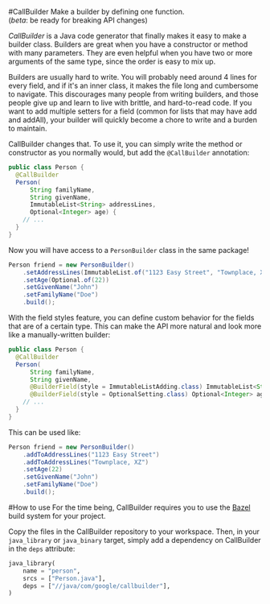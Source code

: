 #CallBuilder
Make a builder by defining one function.  
(_beta_: be ready for breaking API changes)

*CallBuilder* is a Java code generator that finally makes it easy to make a
builder class. Builders are great when you have a constructor or method with
many parameters. They are even helpful when you have two or more arguments of
the same type, since the order is easy to mix up.

Builders are usually hard to write. You will probably need around 4 lines for
every field, and if it's an inner class, it makes the file long and cumbersome
to navigate. This discourages many people from writing builders, and those
people give up and learn to live with brittle, and hard-to-read code. If you
want to add multiple setters for a field (common for lists that may have add and
addAll), your builder will quickly become a chore to write and a burden to
maintain.

CallBuilder changes that. To use it, you can simply write the method or
constructor as you normally would, but add the `@CallBuilder` annotation:

```java
public class Person {
  @CallBuilder
  Person(
      String familyName,
      String givenName,
      ImmutableList<String> addressLines,
      Optional<Integer> age) {
    // ...
  }
}
```

Now you will have access to a `PersonBuilder` class in the same package!

```java
Person friend = new PersonBuilder()
    .setAddressLines(ImmutableList.of("1123 Easy Street", "Townplace, XZ"))
    .setAge(Optional.of(22))
    .setGivenName("John")
    .setFamilyName("Doe")
    .build();
```

With the field styles feature, you can define custom behavior for the fields
that are of a certain type. This can make the API more natural and look more
like a manually-written builder:

```java
public class Person {
  @CallBuilder
  Person(
      String familyName,
      String givenName,
      @BuilderField(style = ImmutableListAdding.class) ImmutableList<String> addressLines,
      @BuilderField(style = OptionalSetting.class) Optional<Integer> age) {
    // ...
  }
}
```

This can be used like:

```java
Person friend = new PersonBuilder()
    .addToAddressLines("1123 Easy Street")
    .addToAddressLines("Townplace, XZ")
    .setAge(22)
    .setGivenName("John")
    .setFamilyName("Doe")
    .build();
```

#How to use
For the time being, CallBuilder requires you to use the
[Bazel](http://bazel.io/) build system for your project.

Copy the files in the CallBuilder repository to your workspace. Then, in your
`java_library` or `java_binary` target, simply add a dependency on CallBuilder
in the `deps` attribute:

```python
java_library(
    name = "person",
    srcs = ["Person.java"],
    deps = ["//java/com/google/callbuilder"],
)
```
